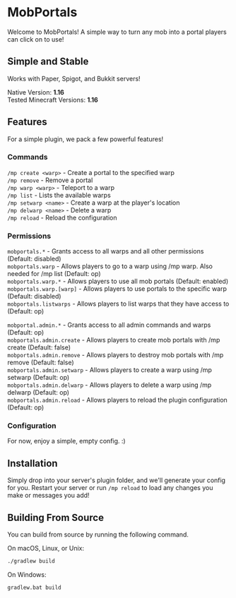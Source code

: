 # MobPortals

Welcome to MobPortals! A simple way to turn any mob into a portal players can click on to use!

## Simple and Stable
Works with Paper, Spigot, and Bukkit servers!

Native Version: **1.16**  
Tested Minecraft Versions: **1.16**

## Features
For a simple plugin, we pack a few powerful features!

### Commands
`/mp create <warp>` - Create a portal to the specified warp  
`/mp remove` - Remove a portal  
`/mp warp <warp>` - Teleport to a warp  
`/mp list` - Lists the available warps  
`/mp setwarp <name>` - Create a warp at the player's location  
`/mp delwarp <name>` - Delete a warp  
`/mp reload` - Reload the configuration

### Permissions
`mobportals.*` - Grants access to all warps and all other permissions (Default: disabled)  
`mobportals.warp` - Allows players to go to a warp using /mp warp. Also needed for /mp list (Default: op)  
`mobportals.warp.*` - Allows players to use all mob portals (Default: enabled)  
`mobportals.warp.[warp]` - Allows players to use portals to the specific warp (Default: disabled)  
`mobportals.listwarps` - Allows players to list warps that they have access to (Default: op)
  
`mobportal.admin.*` - Grants access to all admin commands and warps (Default: op)  
`mobportals.admin.create` - Allows players to create mob portals with /mp create (Default: false)  
`mobportals.admin.remove` - Allows players to destroy mob portals with /mp remove (Default: false)  
`mobportals.admin.setwarp` - Allows players to create a warp using /mp setwarp (Default: op)  
`mobportals.admin.delwarp` - Allows players to delete a warp using /mp delwarp (Default: op)  
`mobportals.admin.reload` - Allows players to reload the plugin configuration (Default: op)  

### Configuration
For now, enjoy a simple, empty config. :)

## Installation
Simply drop into your server's plugin folder, and we'll generate your config for you. Restart your server or run `/mp reload` to load any changes you make or messages you add!

## Building From Source
You can build from source by running the following command.

On macOS, Linux, or Unix:
```bash
./gradlew build
```

On Windows:
```batch
gradlew.bat build
```
